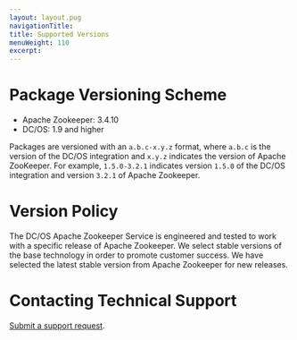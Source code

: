 ```yaml
---
layout: layout.pug
navigationTitle: 
title: Supported Versions
menuWeight: 110
excerpt:
---
```


<!-- This source repo for this topic is https://github.com/mesosphere/dcos-commons -->


<a name="package-versioning-scheme"></a>
# Package Versioning Scheme

- Apache Zookeeper: 3.4.10
- DC/OS: 1.9 and higher

Packages are versioned with an `a.b.c-x.y.z` format, where `a.b.c` is the version of the DC/OS integration and `x.y.z` indicates the version of Apache ZooKeeper. For example, `1.5.0-3.2.1` indicates version `1.5.0` of the DC/OS integration and version `3.2.1` of Apache Zookeeper.

<a name="version-policy"></a>
# Version Policy

The DC/OS Apache Zookeeper Service is engineered and tested to work with a specific release of Apache Zookeeper. We select stable versions of the base technology in order to promote customer success. We have selected the latest stable version from Apache Zookeeper for new releases.

<a name="contacting-technical-support"></a>
# Contacting Technical Support

[Submit a support request](https://support.mesosphere.com/hc/en-us/requests/new).
